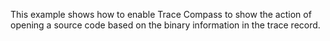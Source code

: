 This example shows how to enable Trace Compass to show the action of opening a source code based on the binary information in the trace record. 
